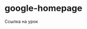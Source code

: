 <!DOCTYPE html>
<html lang="en">
<head>
	<meta charset="UTF-8">
	<title>Document</title>
</head>
<body>
	<h1>google-homepage</h1>
	<div><a href="http://codenamecrud.ru/basics-of-web-development/project-html-css"></a>Ссылка на урок</div>
</body>
</html>

